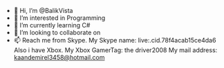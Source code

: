 - 👋 Hi, I’m @BalikVista
- 👀 I’m interested in Programming
- 🌱 I’m currently learning C#
- 💞️ I’m looking to collaborate on 
- 📫 Reach me from Skype. 
My Skype name: live:.cid.78f4acab15ce4da6
Also i have Xbox. 
My Xbox GamerTag: the driver2008
My mail address: kaandemirel3458@hotmail.com

<!---
BalikVista/BalikVista is a ✨ special ✨ repository because its `README.md` (this file) appears on your GitHub profile.
You can click the Preview link to take a look at your changes.
--->

